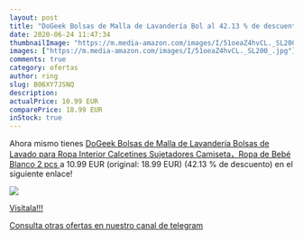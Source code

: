 ```yaml
---
layout: post
title: "DoGeek Bolsas de Malla de Lavandería Bol al 42.13 % de descuento"
date: 2020-06-24 11:47:34
thumbnailImage: "https://m.media-amazon.com/images/I/51oeaZ4hvCL._SL200_.jpg"
images: ["https://m.media-amazon.com/images/I/51oeaZ4hvCL._SL200_.jpg"]
comments: true
category: ofertas
author: ring
slug: B06XY7JSNQ
description:
actualPrice: 10.99 EUR
comparePrice: 18.99 EUR
inStock: true
---
```


Ahora mismo tienes [DoGeek Bolsas de Malla de Lavandería Bolsas de Lavado para Ropa Interior Calcetines Sujetadores Camiseta，Ropa de Bebé Blanco 2 pcs ](https://www.amazon.com/dp/B06XY7JSNQ/?tag=redken08-20) a 10.99 EUR (original: 18.99 EUR) (42.13 % de descuento) en el siguiente enlace!

[![](https://m.media-amazon.com/images/I/51oeaZ4hvCL._SL200_.jpg)](https://www.amazon.com/dp/B06XY7JSNQ/?tag=redken08-20)

[Visítala!!!](https://www.amazon.com/dp/B06XY7JSNQ/?tag=redken08-20)

[Consulta otras ofertas en nuestro canal de telegram](https://t.me/s/ofertas25)
